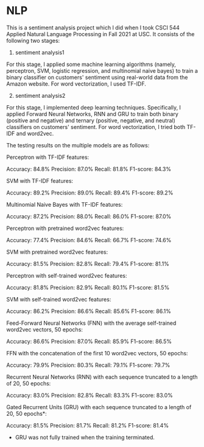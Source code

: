 # NLP
This is a sentiment analysis project which I did when I took CSCI 544 Applied Natural Language Processing in Fall 2021 at USC. It consists of the following two stages:

1. sentiment analysis1

For this stage, I applied some machine learning algorithms (namely, perceptron, SVM, logistic regression, and multinomial naive bayes) to train a binary classifier on customers' sentiment using real-world data from the Amazon website. For word vectorization, I used TF-IDF.

2. sentiment analysis2

For this stage, I implemented deep learning techniques. Specifically, I applied Forward Neural Networks, RNN and GRU to train both binary (positive and negative) and ternary (positive, negative, and neutral) classifiers on customers' sentiment. For word vectorization, I tried both TF-IDF and word2vec.

The testing results on the multiple models are as follows:

Perceptron with TF-IDF features:

Accuracy: 84.8%
Precision: 87.0%
Recall: 81.8%
F1-score: 84.3%

SVM with TF-IDF features:

Accuracy: 89.2%
Precision: 89.0%
Recall: 89.4%
F1-score: 89.2%

Multinomial Naive Bayes with TF-IDF features:

Accuracy: 87.2%
Precision: 88.0%
Recall: 86.0%
F1-score: 87.0%

Perceptron with pretrained word2vec features:

Accuracy: 77.4%
Precision: 84.6%
Recall: 66.7%
F1-score: 74.6%

SVM with pretrained word2vec features:

Accuracy: 81.5%
Precision: 82.8%
Recall: 79.4%
F1-score: 81.1%

Perceptron with self-trained word2vec features:

Accuracy: 81.8%
Precision: 82.9%
Recall: 80.1%
F1-score: 81.5%

SVM with self-trained word2vec features:

Accuracy: 86.2%
Precision: 86.6%
Recall: 85.6%
F1-score: 86.1%

Feed-Forward Neural Networks (FNN) with the average self-trained word2vec vectors, 50 epochs:

Accuracy: 86.6%
Precision: 87.0%
Recall: 85.9%
F1-score: 86.5%

FFN with the concatenation of the first 10 word2vec vectors, 50 epochs:

Accuracy: 79.9%
Precision: 80.3%
Recall: 79.1%
F1-score: 79.7%

Recurrent Neural Networks (RNN) with each sequence truncated to a length of 20, 50 epochs:


Accuracy: 83.0%
Precision: 82.8%
Recall: 83.3%
F1-score: 83.0%

Gated Recurrent Units (GRU) with each sequence truncated to a length of 20, 50 epochs*:

Accuracy: 81.5%
Precision: 81.7%
Recall: 81.2%
F1-score: 81.4%

* GRU was not fully trained when the training terminated.




